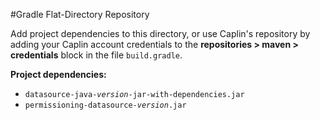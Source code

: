 #Gradle Flat-Directory Repository

Add project dependencies to this directory, or use Caplin's repository by adding your Caplin account credentials to the
 **repositories > maven > credentials** block in the file `build.gradle`. 

**Project dependencies:**

* <code>datasource-java-<em>version</em>-jar-with-dependencies.jar</code>
* <code>permissioning-datasource-<em>version</em>.jar</code>